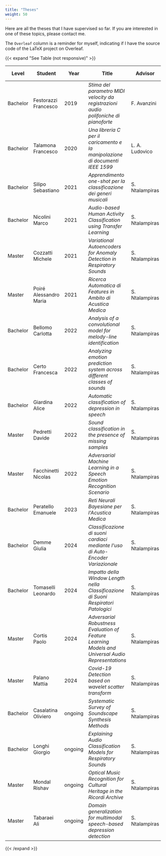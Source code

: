 ```yaml
---
title: "Theses"
weight: 50
---
```


Here are all the theses that I have supervised so far. If you are interested in one of these topics, please contact me.

The `Overleaf` column is a reminder for myself, indicating if I have the source code of
the LaTeX project on Overleaf.

{{< expand "See Table (not responsive)" >}}

| Level    | Student                | Year    | Title                                                                                              | Advisor        | Co-advisor | Publication | Link                                               | Overleaf |
| -------- | ---------------------- | ------- | -------------------------------------------------------------------------------------------------- | -------------- | ---------- | ----------- | -------------------------------------------------- | -------- |
| Bachelor | Festorazzi Francesco   | 2019    | _Stima del parametro MIDI velocity da registrazioni audio polifoniche di pianoforte_               | F. Avanzini    | me         | -           | -                                                  | yes      |
| Bachelor | Talamona Francesco     | 2020    | _Una libreria C per il caricamento e la manipolazione di documenti IEEE 1599_                      | L. A. Ludovico | me         | -           | -                                                  | yes      |
| Bachelor | Silipo Sebastiano      | 2021    | _Apprendimento one-shot per la classificazione dei generi musicali_                                | S. Ntalampiras | me         | -           | -                                                  | yes      |
| Bachelor | Nicolini Marco         | 2021    | _Audio-based Human Activity Classification using Transfer Learning_                                | S. Ntalampiras | me         | conference  | [doi](https://dx.doi.org/10.5220/0011647900003411) | yes      |
| Master   | Cozzatti Michele       | 2021    | _Variational Autoencoders for Anomaly Detection in Respiratory Sounds_                             | S. Ntalampiras | me         | conference  | [arxiv](https://arxiv.org/abs/2208.03326)          | yes      |
| Master   | Poiré Alessandro Maria | 2021    | _Ricerca Automatica di Features in Ambito di Acustica Medica_                                      | S. Ntalampiras | me         | conference  | [arxiv](https://arxiv.org/abs/2208.03084)          | yes      |
| Bachelor | Bellomo Carlotta       | 2022    | _Analysis of a convolutional model for melody-line identification_                                 | S. Ntalampiras | me         | -           | -                                                  | yes      |
| Bachelor | Certo Francesca        | 2022    | _Analyzing emotion prediction system across different classes of sounds_                           | S. Ntalampiras | me         | conference  | [arxiv](https://arxiv.org/abs/2408.02009)          | yes      |
| Bachelor | Giardina Alice         | 2022    | _Automatic classification of depression in speech_                                                 | S. Ntalampiras | me         | -           | -                                                  | yes      |
| Master   | Pedretti Davide        | 2022    | _Sound classification in the presence of missing samples_                                          | S. Ntalampiras | me         | -           | -                                                  | yes      |
| Master   | Facchinetti Nicolas    | 2022    | _Adversarial Machine Learning in a Speech Emotion Recognition Scenario_                            | S. Ntalampiras | me         | journal     | [arxiv](https://arxiv.org/abs/2404.18514)          | yes      |
| Bachelor | Peratello Emanuele     | 2023    | _Reti Neurali Bayesiane per l'Acustica Medica_                                                     | S. Ntalampiras | me         | -           | -                                                  | yes      |
| Bachelor | Demme Giulia           | 2024    | _Classificazione di suoni cardiaci mediante l'uso di Auto-Encoder Variazionale_                    | S. Ntalampiras | me         | -           | -                                                  | yes      |
| Bachelor | Tomaselli Leonardo     | 2024    | _Impatto della Window Length nella Classificazione di Suoni Respiratori Patologici_                | S. Ntalampiras | me         | -           | -                                                  | yes      |
| Master   | Cortis Paolo           | 2024    | _Adversarial Robustness Evaluation of Feature Learning Models and Universal Audio Representations_ | S. Ntalampiras | me         | -           | -                                                  | yes      |
| Master   | Palano Mattia          | 2024    | _Covid-19 Detection based on wavelet scatter transform_                                            | S. Ntalampiras | me         | -           | -                                                  | yes      |
| Bachelor | Casalatina Oliviero    | ongoing | _Systematic Survey of Soundscape Synthesis Methods_                                                | S. Ntalampiras | me         | -           | -                                                  | yes      |
| Bachelor | Longhi Giorgio         | ongoing | _Explaining Audio Classification Models for Respiratory Sounds_                                                      | S. Ntalampiras | me         | -           | -                                                  | yes       |
| Master   | Mondal Rishav          | ongoing | _Optical Music Recognition for Cultural Heritage in the Ricordi Archive_                           | S. Ntalampiras | me         | conference  | [arxiv](https://arxiv.org/abs/2408.10260)          | yes      |
| Master   | Tabaraei Ali           | ongoing | _Domain generalization for multimodal speech-based depression detection_                           | S. Ntalampiras | me         | -           | -                                                  | no       |

{{< /expand >}}
